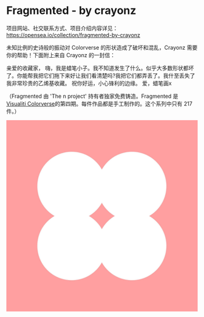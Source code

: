 # Fragmented - by crayonz

项目网站、社交联系方式、项目介绍内容详见：https://opensea.io/collection/fragmented-by-crayonz

未知比例的史诗般的振动对 Colorverse 的形状造成了破坏和混乱，Crayonz 需要你的帮助！下面附上来自 Crayonz 的一封信：

亲爱的收藏家，
嗨，我是蜡笔小子。我不知道发生了什么。似乎大多数形状都坏了。你能帮我把它们拖下来好让我们看清楚吗?我把它们都弄丢了。我什至丢失了我非常珍贵的乙烯基收藏。
祝你好运，小心锋利的边缘。
爱，蜡笔画x

（Fragmented 由 'The n project' 持有者独家免费铸造。Fragmented 是[Visualiti Colorverse](https://opensea.io/collection/visualiti)的第四期。每件作品都是手工制作的。这个系列中只有 217 件。）

![nft](01.jpg)

